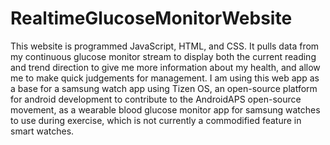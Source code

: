 # RealtimeGlucoseMonitorWebsite

This website is programmed JavaScript, HTML, and CSS. It pulls data from my continuous glucose monitor stream to display both the current reading and trend direction to give me more information about my health, and allow me to make quick judgements for management. I am using this web app as a base for a samsung watch app using Tizen OS, an open-source platform for android development to contribute to the AndroidAPS open-source movement, as a wearable blood glucose monitor app for samsung watches to use during exercise, which is not currently a commodified feature in smart watches.
